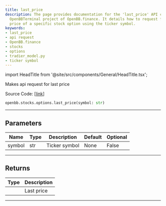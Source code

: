 ```yaml
---
title: last_price
description: The page provides documentation for the 'last_price' API call in the
  OpenBBTerminal project of OpenBB.finance. It details how to request for the last
  price of a specific stock option using the ticker symbol.
keywords:
- last_price
- api request
- OpenBB.finance
- stocks
- options
- tradier_model.py
- ticker symbol
---
```


import HeadTitle from '@site/src/components/General/HeadTitle.tsx';

<HeadTitle title="stocks.options.last_price - Reference | OpenBB SDK Docs" />

Makes api request for last price

Source Code: [[link](https://github.com/OpenBB-finance/OpenBBTerminal/tree/main/openbb_terminal/stocks/options/tradier_model.py#L319)]

```python wordwrap
openbb.stocks.options.last_price(symbol: str)
```

---

## Parameters

| Name | Type | Description | Default | Optional |
| ---- | ---- | ----------- | ------- | -------- |
| symbol | str | Ticker symbol | None | False |


---

## Returns

| Type | Description |
| ---- | ----------- |
|  | Last price |
---

